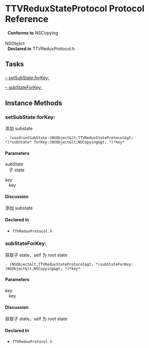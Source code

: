 # TTVReduxStateProtocol Protocol Reference

&nbsp;&nbsp;**Conforms to** NSCopying<br />  
NSObject  
&nbsp;&nbsp;**Declared in** TTVReduxProtocol.h  

## Tasks

### 

[&ndash;&nbsp;setSubState:forKey:](#//api/name/setSubState:forKey:)  

[&ndash;&nbsp;subStateForKey:](#//api/name/subStateForKey:)  

<a title="Instance Methods" name="instance_methods"></a>
## Instance Methods

<a name="//api/name/setSubState:forKey:" title="setSubState:forKey:"></a>
### setSubState:forKey:

添加 substate

`- (void)setSubState:(NSObject&lt;TTVReduxStateProtocol&gt; *)*subState* forKey:(NSObject&lt;NSCopying&gt; *)*key*`

#### Parameters

*subState*  
&nbsp;&nbsp;&nbsp;子 state  

*key*  
&nbsp;&nbsp;&nbsp;key  

#### Discussion
添加 substate

#### Declared In
* `TTVReduxProtocol.h`

<a name="//api/name/subStateForKey:" title="subStateForKey:"></a>
### subStateForKey:

获取子 state，self 为 root state

`- (NSObject&lt;TTVReduxStateProtocol&gt; *)subStateForKey:(NSObject&lt;NSCopying&gt; *)*key*`

#### Parameters

*key*  
&nbsp;&nbsp;&nbsp;key  

#### Discussion
获取子 state，self 为 root state

#### Declared In
* `TTVReduxProtocol.h`

